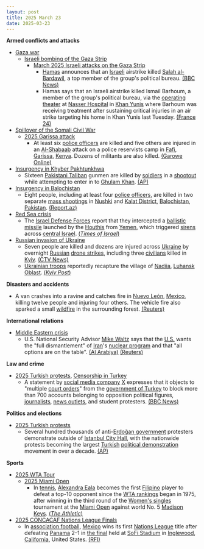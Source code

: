 ```yaml
---
layout: post
title: 2025 March 23
date: 2025-03-23
---
```



**Armed conflicts and attacks**

* [Gaza war](https://en.wikipedia.org/wiki/Gaza_war "Gaza war")
  + [Israeli bombing of the Gaza Strip](https://en.wikipedia.org/wiki/Israeli_bombing_of_the_Gaza_Strip "Israeli bombing of the Gaza Strip")
    - [March 2025 Israeli attacks on the Gaza Strip](https://en.wikipedia.org/wiki/March_2025_Israeli_attacks_on_the_Gaza_Strip "March 2025 Israeli attacks on the Gaza Strip")
      * [Hamas](https://en.wikipedia.org/wiki/Hamas "Hamas") announces that an [Israeli](https://en.wikipedia.org/wiki/Israeli_Air_Force "Israeli Air Force") airstrike killed [Salah al-Bardawil](https://en.wikipedia.org/wiki/Salah_al-Bardawil "Salah al-Bardawil"), a top member of the group's political bureau. [(BBC News)](https://www.bbc.com/news/articles/cq5zxe5l58go)
      * Hamas says that an Israeli airstrike killed Ismail Barhoum, a member of the group's political bureau, via the [operating theater](https://en.wikipedia.org/wiki/Operating_theater "Operating theater") at [Nasser Hospital](https://en.wikipedia.org/wiki/Nasser_Hospital "Nasser Hospital") in [Khan Yunis](https://en.wikipedia.org/wiki/Khan_Yunis "Khan Yunis") where Barhoum was receiving treatment after sustaining critical injuries in an air strike targeting his home in Khan Yunis last Tuesday. [(France 24)](https://www.france24.com/en/live-news/20250323-hamas-source-says-israeli-strike-kills-hamas-official-in-gaza-hospital)
* [Spillover of the Somali Civil War](https://en.wikipedia.org/wiki/Somali_Civil_War_%282009%E2%80%93present%29 "Somali Civil War (2009–present)")
  + [2025 Garissa attack](https://en.wikipedia.org/wiki/2025_Garissa_attack "2025 Garissa attack")
    - At least six [police officers](https://en.wikipedia.org/wiki/Kenya_Police "Kenya Police") are killed and five others are injured in an [Al-Shabaab](https://en.wikipedia.org/wiki/Al-Shabaab_%28militant_group%29 "Al-Shabaab (militant group)") attack on a police reservists camp in [Fafi](https://en.wikipedia.org/wiki/Fafi_Constituency "Fafi Constituency"), [Garissa](https://en.wikipedia.org/wiki/Garissa "Garissa"), [Kenya](https://en.wikipedia.org/wiki/Kenya "Kenya"). Dozens of militants are also killed. [(Garowe Online)](https://www.garoweonline.com/en/world/africa/al-shabaab-fighters-storm-police-camp-in-kenya-kill-six)
* [Insurgency in Khyber Pakhtunkhwa](https://en.wikipedia.org/wiki/Insurgency_in_Khyber_Pakhtunkhwa "Insurgency in Khyber Pakhtunkhwa")
  + Sixteen [Pakistani Taliban](https://en.wikipedia.org/wiki/Pakistani_Taliban "Pakistani Taliban") gunmen are killed by [soldiers](https://en.wikipedia.org/wiki/Pakistan_Army "Pakistan Army") in a [shootout](https://en.wikipedia.org/wiki/Shootout "Shootout") while attempting to enter in to [Ghulam Khan](https://en.wikipedia.org/wiki/Ghulam_Khan "Ghulam Khan"). [(AP)](https://apnews.com/article/pakistan-troops-killed-militants-afghan-border-71ae64fc851bec083e2abaea96db3a6a)
* [Insurgency in Balochistan](https://en.wikipedia.org/wiki/Insurgency_in_Balochistan "Insurgency in Balochistan")
  + Eight people, including at least four [police officers](https://en.wikipedia.org/wiki/Balochistan_Police "Balochistan Police"), are killed in two separate [mass shootings](https://en.wikipedia.org/wiki/Mass_shooting "Mass shooting") in [Nushki](https://en.wikipedia.org/wiki/Nushki "Nushki") and [Kalat District](https://en.wikipedia.org/wiki/Kalat_District "Kalat District"), [Balochistan](https://en.wikipedia.org/wiki/Balochistan "Balochistan"), [Pakistan](https://en.wikipedia.org/wiki/Pakistan "Pakistan"). [(Report.az)](https://report.az/diger-olkeler/pakistanin-iki-hucum-zamani-8-nefer-oldurulub/)
* [Red Sea crisis](https://en.wikipedia.org/wiki/Red_Sea_crisis "Red Sea crisis")
  + The [Israel Defense Forces](https://en.wikipedia.org/wiki/Israel_Defense_Forces "Israel Defense Forces") report that they intercepted a [ballistic missile](https://en.wikipedia.org/wiki/Ballistic_missile "Ballistic missile") launched by the [Houthis](https://en.wikipedia.org/wiki/Houthis "Houthis") from [Yemen](https://en.wikipedia.org/wiki/Yemen "Yemen"), which triggered [sirens](https://en.wikipedia.org/wiki/Civil_defense_siren "Civil defense siren") across [central Israel](https://en.wikipedia.org/wiki/Central_District_%28Israel%29 "Central District (Israel)"). [(*Times of Israel*)](https://www.timesofisrael.com/houthis-fire-ballistic-missile-at-israel-triggering-sirens-across-center-of-country/)
* [Russian invasion of Ukraine](https://en.wikipedia.org/wiki/Russian_invasion_of_Ukraine "Russian invasion of Ukraine")
  + Seven people are killed and dozens are injured across [Ukraine](https://en.wikipedia.org/wiki/Ukraine "Ukraine") by overnight [Russian](https://en.wikipedia.org/wiki/Russia "Russia") [drone strikes](https://en.wikipedia.org/wiki/Drone_warfare "Drone warfare"), including three [civilians](https://en.wikipedia.org/wiki/Civilian "Civilian") killed in [Kyiv](https://en.wikipedia.org/wiki/Kyiv "Kyiv"). [(CTV News)](https://www.ctvnews.ca/world/russia-ukraine-war/article/7-killed-after-moscow-targets-ukraine-with-a-mass-drone-attack-ahead-of-ceasefire-talks/)
  + [Ukrainian troops](https://en.wikipedia.org/wiki/Ukrainian_Ground_Forces "Ukrainian Ground Forces") reportedly recapture the village of [Nadiia](https://en.wikipedia.org/wiki/Nadiia%2C_Luhansk_Oblast "Nadiia, Luhansk Oblast"), [Luhansk Oblast](https://en.wikipedia.org/wiki/Luhansk_Oblast "Luhansk Oblast"). [(*Kyiv Post*)](https://www.kyivpost.com/post/49428)

**Disasters and accidents**

* A van crashes into a ravine and catches fire in [Nuevo León](https://en.wikipedia.org/wiki/Nuevo_Le%C3%B3n "Nuevo León"), [Mexico](https://en.wikipedia.org/wiki/Mexico "Mexico"), killing twelve people and injuring four others. The vehicle fire also sparked a small [wildfire](https://en.wikipedia.org/wiki/Wildfire "Wildfire") in the surrounding forest. [(Reuters)](https://www.reuters.com/world/americas/northern-mexico-van-accident-kills-12-people-sparks-forest-fire-2025-03-24/)

**International relations**

* [Middle Eastern crisis](https://en.wikipedia.org/wiki/Middle_Eastern_crisis_%282023%E2%80%93present%29 "Middle Eastern crisis (2023–present)")
  + U.S. National Security Advisor [Mike Waltz](https://en.wikipedia.org/wiki/Mike_Waltz "Mike Waltz") says that the [U.S.](https://en.wikipedia.org/wiki/U.S. "U.S.") wants the "full dismantlement" of [Iran](https://en.wikipedia.org/wiki/Iran "Iran")'s [nuclear program](https://en.wikipedia.org/wiki/Nuclear_program_of_Iran "Nuclear program of Iran") and that "all options are on the table". [(Al Arabiya)](https://english.alarabiya.net/News/middle-east/2025/03/23/trump-advisor-says-us-seeking-full-dismantlement-of-iran-s-nuclear-program) [(Reuters)](https://www.reuters.com/world/trumps-offer-talks-with-iran-aims-avoid-military-action-us-envoy-says-2025-03-23/)

**Law and crime**

* [2025 Turkish protests](https://en.wikipedia.org/wiki/2025_Turkish_protests "2025 Turkish protests"), [Censorship in Turkey](https://en.wikipedia.org/wiki/Censorship_in_Turkey "Censorship in Turkey")
  + A statement by [social media company](https://en.wikipedia.org/wiki/Social_media "Social media") [X](https://en.wikipedia.org/wiki/Twitter "Twitter") expresses that it objects to "multiple [court orders](https://en.wikipedia.org/wiki/Court_order "Court order")" from the [government of Turkey](https://en.wikipedia.org/wiki/Government_of_Turkey "Government of Turkey") to block more than 700 accounts belonging to opposition political figures, [journalists](https://en.wikipedia.org/wiki/Mass_media_in_Turkey "Mass media in Turkey"), [news outlets](https://en.wikipedia.org/wiki/List_of_newspapers_in_Turkey "List of newspapers in Turkey"), and student protesters. [(BBC News)](https://www.bbc.com/news/live/cq6yde479gdt)

**Politics and elections**

* [2025 Turkish protests](https://en.wikipedia.org/wiki/2025_Turkish_protests "2025 Turkish protests")
  + Several hundred thousands of anti-[Erdoğan government](https://en.wikipedia.org/wiki/Recep_Tayyip_Erdo%C4%9Fan "Recep Tayyip Erdoğan") protesters demonstrate outside of [Istanbul City Hall](https://en.wikipedia.org/wiki/Municipal_Council_of_Istanbul "Municipal Council of Istanbul"), with the nationwide protests becoming the largest [Turkish](https://en.wikipedia.org/wiki/Turkey "Turkey") [political demonstration](https://en.wikipedia.org/wiki/Political_demonstration "Political demonstration") movement in over a decade. [(AP)](https://apnews.com/article/turkey-mayor-jailed-istanbul-f962743f724f00a318f84ffaed7f58de)

**Sports**

* [2025 WTA Tour](https://en.wikipedia.org/wiki/2025_WTA_Tour "2025 WTA Tour")
  + [2025 Miami Open](https://en.wikipedia.org/wiki/2025_Miami_Open "2025 Miami Open")
    - In [tennis](https://en.wikipedia.org/wiki/Tennis "Tennis"), [Alexandra Eala](https://en.wikipedia.org/wiki/Alexandra_Eala "Alexandra Eala") becomes the first [Filipino](https://en.wikipedia.org/wiki/Philippines "Philippines") player to defeat a top-10 opponent since the [WTA rankings](https://en.wikipedia.org/wiki/WTA_rankings "WTA rankings") began in 1975, after winning in the third round of the [Women's singles](https://en.wikipedia.org/wiki/2025_Miami_Open_%E2%80%93_Women%27s_singles "2025 Miami Open – Women's singles") tournament at the [Miami Open](https://en.wikipedia.org/wiki/Miami_Open_%28tennis%29 "Miami Open (tennis)") against world No. 5 [Madison Keys](https://en.wikipedia.org/wiki/Madison_Keys "Madison Keys"). [(*The Athletic*)](https://www.nytimes.com/athletic/6225138/2025/03/23/tennis-alex-eala-madison-keys-result-analysis-miami/)
* [2025 CONCACAF Nations League Finals](https://en.wikipedia.org/wiki/2025_CONCACAF_Nations_League_Finals "2025 CONCACAF Nations League Finals")
  + In [association football](https://en.wikipedia.org/wiki/Association_football "Association football"), [Mexico](https://en.wikipedia.org/wiki/Mexico_national_football_team "Mexico national football team") wins its first [Nations League](https://en.wikipedia.org/wiki/CONCACAF_Nations_League "CONCACAF Nations League") title after defeating [Panama](https://en.wikipedia.org/wiki/Panama_national_football_team "Panama national football team") 2–1 in [the final](https://en.wikipedia.org/wiki/2025_CONCACAF_Nations_League_final "2025 CONCACAF Nations League final") held at [SoFi Stadium](https://en.wikipedia.org/wiki/SoFi_Stadium "SoFi Stadium") in [Inglewood](https://en.wikipedia.org/wiki/Inglewood%2C_California "Inglewood, California"), [California](https://en.wikipedia.org/wiki/California "California"), United States. [(RFI)](https://www.rfi.fr/en/sports/20250324-jimenez-at-the-double-as-mexico-down-panama)
